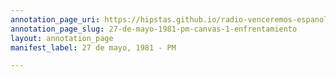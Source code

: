 ```yaml
---
annotation_page_uri: https://hipstas.github.io/radio-venceremos-espanol/annotations/27-de-mayo-1981-pm-canvas-1-enfrentamiento.json
annotation_page_slug: 27-de-mayo-1981-pm-canvas-1-enfrentamiento
layout: annotation_page
manifest_label: 27 de mayo, 1981 - PM

---
```

